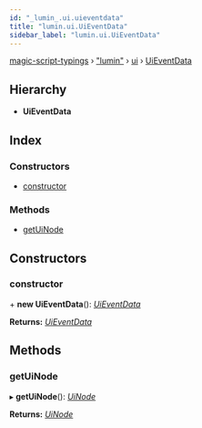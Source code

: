 ```yaml
---
id: "_lumin_.ui.uieventdata"
title: "lumin.ui.UiEventData"
sidebar_label: "lumin.ui.UiEventData"
---
```


[magic-script-typings](../index.md) › [&quot;lumin&quot;](../modules/_lumin_.md) › [ui](../modules/_lumin_.ui.md) › [UiEventData](_lumin_.ui.uieventdata.md)

## Hierarchy

* **UiEventData**

## Index

### Constructors

* [constructor](_lumin_.ui.uieventdata.md#constructor)

### Methods

* [getUiNode](_lumin_.ui.uieventdata.md#getuinode)

## Constructors

###  constructor

\+ **new UiEventData**(): *[UiEventData](_lumin_.ui.uieventdata.md)*

**Returns:** *[UiEventData](_lumin_.ui.uieventdata.md)*

## Methods

###  getUiNode

▸ **getUiNode**(): *[UiNode](_lumin_.ui.uinode.md)*

**Returns:** *[UiNode](_lumin_.ui.uinode.md)*